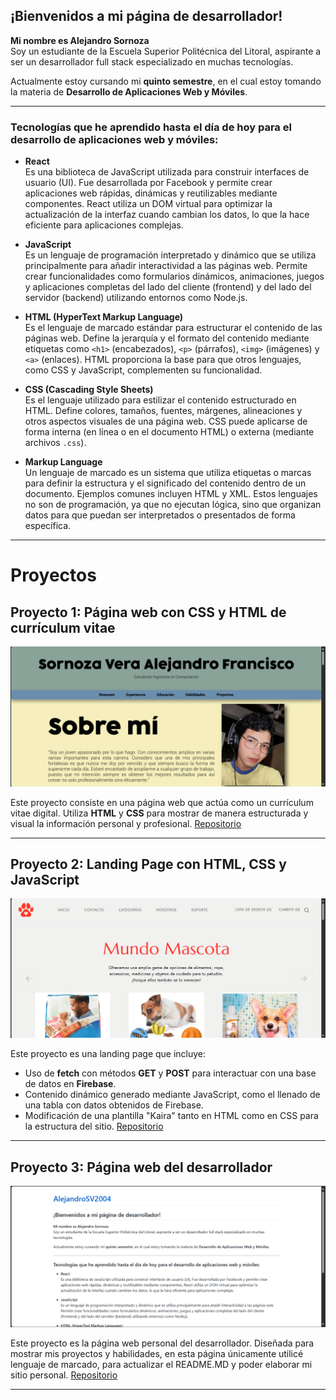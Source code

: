 ## ¡Bienvenidos a mi página de desarrollador!

**Mi nombre es Alejandro Sornoza**  
Soy un estudiante de la Escuela Superior Politécnica del Litoral, aspirante a ser un desarrollador full stack especializado en muchas tecnologías.

Actualmente estoy cursando mi **quinto semestre**, en el cual estoy tomando la materia de **Desarrollo de Aplicaciones Web y Móviles**.

---

### Tecnologías que he aprendido hasta el día de hoy para el desarrollo de aplicaciones web y móviles:

- **React**  
  Es una biblioteca de JavaScript utilizada para construir interfaces de usuario (UI). Fue desarrollada por Facebook y permite crear aplicaciones web rápidas, dinámicas y reutilizables mediante componentes. React utiliza un DOM virtual para optimizar la actualización de la interfaz cuando cambian los datos, lo que la hace eficiente para aplicaciones complejas.

- **JavaScript**  
  Es un lenguaje de programación interpretado y dinámico que se utiliza principalmente para añadir interactividad a las páginas web. Permite crear funcionalidades como formularios dinámicos, animaciones, juegos y aplicaciones completas del lado del cliente (frontend) y del lado del servidor (backend) utilizando entornos como Node.js.

- **HTML (HyperText Markup Language)**  
  Es el lenguaje de marcado estándar para estructurar el contenido de las páginas web. Define la jerarquía y el formato del contenido mediante etiquetas como `<h1>` (encabezados), `<p>` (párrafos), `<img>` (imágenes) y `<a>` (enlaces). HTML proporciona la base para que otros lenguajes, como CSS y JavaScript, complementen su funcionalidad.

- **CSS (Cascading Style Sheets)**  
  Es el lenguaje utilizado para estilizar el contenido estructurado en HTML. Define colores, tamaños, fuentes, márgenes, alineaciones y otros aspectos visuales de una página web. CSS puede aplicarse de forma interna (en línea o en el documento HTML) o externa (mediante archivos `.css`).

- **Markup Language**  
  Un lenguaje de marcado es un sistema que utiliza etiquetas o marcas para definir la estructura y el significado del contenido dentro de un documento. Ejemplos comunes incluyen HTML y XML. Estos lenguajes no son de programación, ya que no ejecutan lógica, sino que organizan datos para que puedan ser interpretados o presentados de forma específica.

---
# Proyectos

## Proyecto 1: Página web con CSS y HTML de currículum vitae
![Currículum](/img/curriculum.png)

Este proyecto consiste en una página web que actúa como un currículum vitae digital. Utiliza **HTML** y **CSS** para mostrar de manera estructurada y visual la información personal y profesional.
[Repositorio](https://github.com/AlejandroSV2004/curriculum)

---

## Proyecto 2: Landing Page con HTML, CSS y JavaScript
![Landing](/img/landing.png)

Este proyecto es una landing page que incluye:
- Uso de **fetch** con métodos **GET** y **POST** para interactuar con una base de datos en **Firebase**.
- Contenido dinámico generado mediante JavaScript, como el llenado de una tabla con datos obtenidos de Firebase.
- Modificación de una plantilla "Kaira" tanto en HTML como en CSS para la estructura del sitio.
[Repositorio](https://github.com/AlejandroSV2004/ProyectoLanding)

---

## Proyecto 3: Página web del desarrollador
![Desarrollador](/img/desarrollador.png)

Este proyecto es la página web personal del desarrollador. Diseñada para mostrar mis proyectos y habilidades, en esta página únicamente utilicé lenguaje de marcado, para actualizar el README.MD y poder elaborar mi sitio personal.
[Repositorio](https://github.com/AlejandroSV2004/AlejandroSV2004)

---
